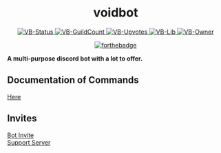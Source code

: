 <center><h1>voidbot</h1></center>

<center>
<a href="https://discordbots.org/bot/395548989149413386">
  <img src="https://discordbots.org/api/widget/status/395548989149413386.svg" alt="VB-Status"/>
</a>
<a href="https://discordbots.org/bot/395548989149413386">
  <img src="https://discordbots.org/api/widget/servers/395548989149413386.svg" alt="VB-GuildCount"/>
</a>
<a href="https://discordbots.org/bot/395548989149413386">
  <img src="https://discordbots.org/api/widget/upvotes/395548989149413386.svg" alt="VB-Upvotes"/>
</a>
<a href="https://discordbots.org/bot/395548989149413386">
  <img src="https://discordbots.org/api/widget/lib/395548989149413386.svg" alt="VB-Lib"/>
</a>
<a href="https://discordbots.org/bot/395548989149413386">
  <img src="https://discordbots.org/api/widget/owner/395548989149413386.svg" alt="VB-Owner"/>
</a>

[![forthebadge](https://forthebadge.com/images/badges/built-with-love.svg)](https://forthebadge.com)
</center>

**A multi-purpose discord bot with a lot to offer.**

## Documentation of Commands
[Here](https://github.com/ry0id/voidbot/wiki)

## Invites
[Bot Invite](https://discordapp.com/oauth2/authorize/?permissions=8&scope=bot&client_id=395548989149413386)  
[Support Server](https://discord.gg/9Qu7aXe)
